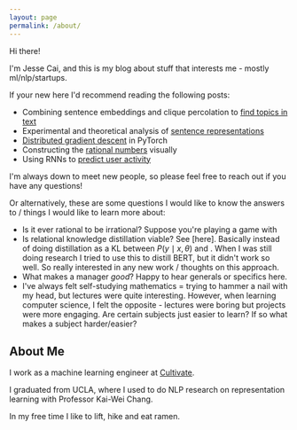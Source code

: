 ```yaml
---
layout: page
permalink: /about/
---
```


Hi there!

I'm Jesse Cai, and this is my blog about stuff that interests me - mostly ml/nlp/startups.

If your new here I'd recommend reading the following posts:

- Combining sentence embeddings and clique percolation to [find topics in text](/Kernels-and-Cliques)
- Experimental and theoretical analysis of [sentence representations](/Quickthoughts)
- [Distributed gradient descent](/Distbelief) in PyTorch
- Constructing the [rational numbers](/Building-Q) visually
- Using RNNs to [predict user activity](/Predicting-User-Submission)

I'm always down to meet new people, so please feel free to reach out if you have any questions!

Or alternatively, these are some questions I would like to know the answers to / things I would like to learn more about:

- Is it ever rational to be irrational? Suppose you're playing a game with 
- Is relational knowledge distillation viable? See [here]. Basically instead of doing distillation as a KL between $P(y \mid x, \theta)$ and . When I was still doing research I tried to use this to distill BERT, but it didn't work so well. So really interested in any new work / thoughts on this approach. 
- What makes a manager *good*? Happy to hear generals or specifics here. 
- I've always felt self-studying mathematics = trying to hammer a nail with my head, but lectures were quite interesting. However, when learning computer science, I felt the opposite - lectures were boring but projects were more engaging. Are certain subjects just easier to learn? If so what makes a subject harder/easier?

## About Me

I work as a machine learning engineer at [Cultivate](https://trycultivate.com/). 

I graduated from UCLA, where I used to do NLP research on representation learning with Professor Kai-Wei Chang.

In my free time I like to lift, hike and eat ramen. 

